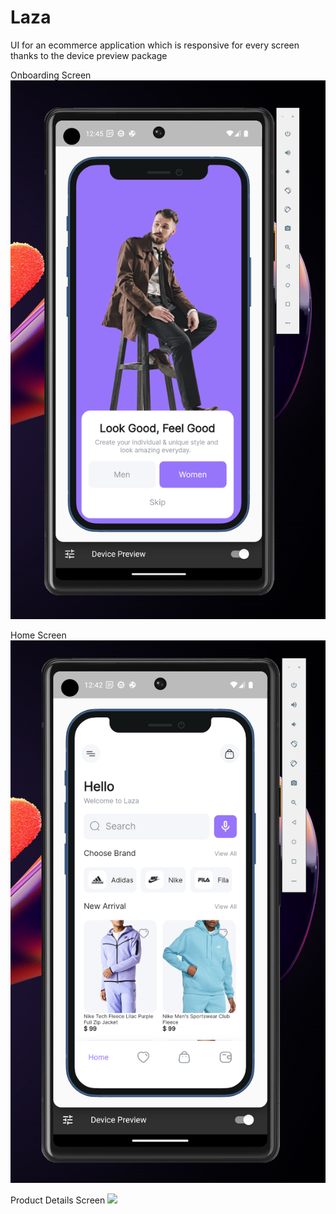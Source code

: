 # Laza

UI for an ecommerce application which is responsive for every screen thanks to the device preview package

Onboarding Screen
![](https://github.com/bnasare/laza/blob/master/screenshots/onboarding.png?raw=true)

Home Screen
![](https://github.com/bnasare/laza/blob/master/screenshots/homepage.png?raw=true)

Product Details Screen
![](https://github.com/bnasare/laza/blob/master/screenshots/productdetailspage.png?raw=true)
